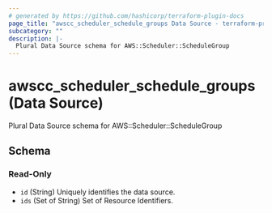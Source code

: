 ```yaml
---
# generated by https://github.com/hashicorp/terraform-plugin-docs
page_title: "awscc_scheduler_schedule_groups Data Source - terraform-provider-awscc"
subcategory: ""
description: |-
  Plural Data Source schema for AWS::Scheduler::ScheduleGroup
---
```


# awscc_scheduler_schedule_groups (Data Source)

Plural Data Source schema for AWS::Scheduler::ScheduleGroup



<!-- schema generated by tfplugindocs -->
## Schema

### Read-Only

- `id` (String) Uniquely identifies the data source.
- `ids` (Set of String) Set of Resource Identifiers.
